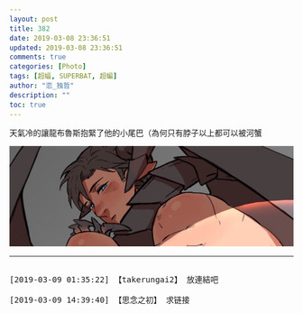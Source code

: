 ```yaml
---
layout: post
title: 382
date: 2019-03-08 23:36:51
updated: 2019-03-08 23:36:51
comments: true
categories: [Photo]
tags: [超蝠, SUPERBAT, 超蝙]
author: "恋_独哲"
description: ""
toc: true
---
```


<p>天氣冷的讓龍布魯斯抱緊了他的小尾巴（為何只有脖子以上都可以被河蟹</p>

![](https://raw.githubusercontent.com/alicewish/maple50821/master/img_YW5MWVN1NEpoZFhzaThPU2xQelZraHhXZ1FRNUpuZFFtMzBkWVVaSXA5S1B6WVcxdnZSWFJRPT0.jpg)

---

<pre>

[2019-03-09 01:35:22] 【takerungai2】 放連結吧

[2019-03-09 14:39:40] 【思念之初】 求链接

</pre>
